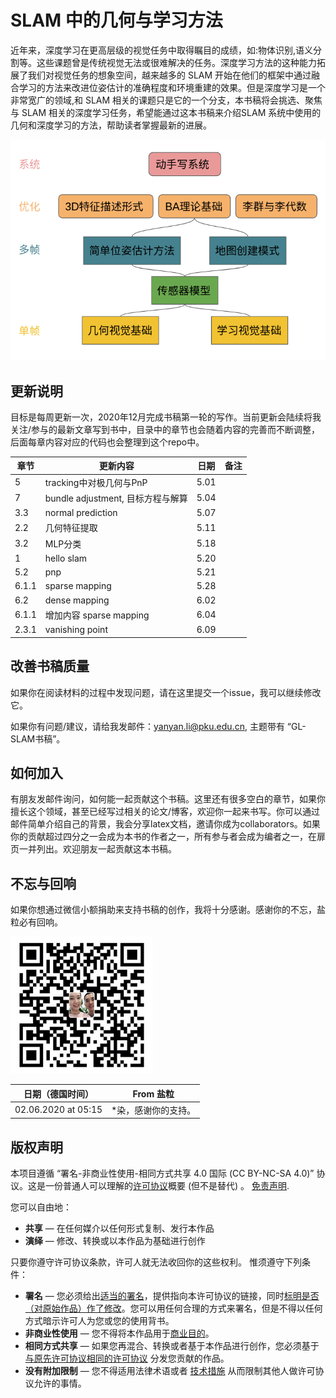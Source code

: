 # SLAM 中的几何与学习方法 

近年来，深度学习在更高层级的视觉任务中取得瞩目的成绩，如:物体识别,语义分割等。这些课题曾是传统视觉无法或很难解决的任务。深度学习方法的这种能力拓展了我们对视觉任务的想象空间，越来越多的 SLAM 开始在他们的框架中通过融合学习的方法来改进位姿估计的准确程度和环境重建的效果。但是深度学习是一个非常宽广的领域,和 SLAM 相关的课题只是它的一个分支，本书稿将会挑选、聚焦与 SLAM 相关的深度学习任务，希望能通过这本书稿来介绍SLAM 系统中使用的几何和深度学习的方法，帮助读者掌握最新的进展。

![pipeline_glslam](images/pipeline_glslam.png)

## 更新说明

目标是每周更新一次，2020年12月完成书稿第一轮的写作。当前更新会陆续将我关注/参与的最新文章写到书中，目录中的章节也会随着内容的完善而不断调整，后面每章内容对应的代码也会整理到这个repo中。

| 章节  | 更新内容                          | 日期 | 备注 |
| ----- | --------------------------------- | :--: | ---: |
| 5     | tracking中对极几何与PnP           | 5.01 |      |
| 7     | bundle adjustment, 目标方程与解算 | 5.04 |      |
| 3.3   | normal prediction                 | 5.07 |      |
| 2.2   | 几何特征提取                      | 5.11 |      |
| 3.2   | MLP分类                           | 5.18 |      |
| 1     | hello slam                        | 5.20 |      |
| 5.2   | pnp                               | 5.21 |      |
| 6.1.1 | sparse mapping                    | 5.28 |      |
| 6.2   | dense mapping                     | 6.02 |      |
| 6.1.1 | 增加内容 sparse mapping           | 6.04 |      |
| 2.3.1 | vanishing point                   | 6.09 |      |
## 改善书稿质量

如果你在阅读材料的过程中发现问题，请在这里提交一个issue，我可以继续修改它。

如果你有问题/建议，请给我发邮件：yanyan.li@pku.edu.cn, 主题带有 “GL-SLAM书稿”。

## 如何加入

有朋友发邮件询问，如何能一起贡献这个书稿。这里还有很多空白的章节，如果你擅长这个领域，甚至已经写过相关的论文/博客，欢迎你一起来书写。你可以通过邮件简单介绍自己的背景，我会分享latex文档，邀请你成为collaborators。如果你的贡献超过四分之一会成为本书的作者之一，所有参与者会成为编者之一，在扉页一并列出。欢迎朋友一起贡献这本书稿。

## 不忘与回响

如果你想通过微信小额捐助来支持书稿的创作，我将十分感谢。感谢你的不忘，盐粒必有回响。

![wechat_pay](images/wechat_pay.png)

| 日期（德国时间）    | From 盐粒           |
| ------------------- | ------------------- |
| 02.06.2020 at 05:15 | *染，感谢你的支持。 |


## 版权声明

本项目遵循 “署名-非商业性使用-相同方式共享 4.0 国际 (CC BY-NC-SA 4.0)” 协议。这是一份普通人可以理解的[许可协议](https://creativecommons.org/licenses/by-nc-sa/4.0/legalcode.zh-Hans)概要 (但不是替代) 。 [免责声明](https://creativecommons.org/licenses/by-nc-sa/4.0/deed.zh#).

您可以自由地：

- **共享** — 在任何媒介以任何形式复制、发行本作品
- **演绎** — 修改、转换或以本作品为基础进行创作

只要你遵守许可协议条款，许可人就无法收回你的这些权利。 惟须遵守下列条件：

- **署名** — 您必须给出[适当的署名](https://creativecommons.org/licenses/by-nc-sa/4.0/deed.zh#)，提供指向本许可协议的链接，同时[标明是否（对原始作品）作了修改](https://creativecommons.org/licenses/by-nc-sa/4.0/deed.zh#)。您可以用任何合理的方式来署名，但是不得以任何方式暗示许可人为您或您的使用背书。
- **非商业性使用** — 您不得将本作品用于[商业目的](https://creativecommons.org/licenses/by-nc-sa/4.0/deed.zh#)。
- **相同方式共享** — 如果您再混合、转换或者基于本作品进行创作，您必须基于[与原先许可协议相同的许可协议](https://creativecommons.org/licenses/by-nc-sa/4.0/deed.zh#) 分发您贡献的作品。
- **没有附加限制** — 您不得适用法律术语或者 [技术措施](https://creativecommons.org/licenses/by-nc-sa/4.0/deed.zh#) 从而限制其他人做许可协议允许的事情。



